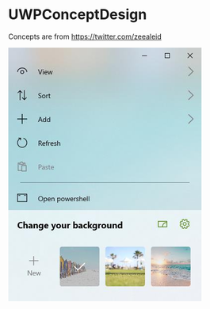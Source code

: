 # UWPConceptDesign

Concepts are from https://twitter.com/zeealeid

![](https://github.com/hupo376787/UWPConceptDesign/blob/master/Screenshots/%E5%BE%AE%E4%BF%A1%E6%88%AA%E5%9B%BE_20200316231749.jpg)
